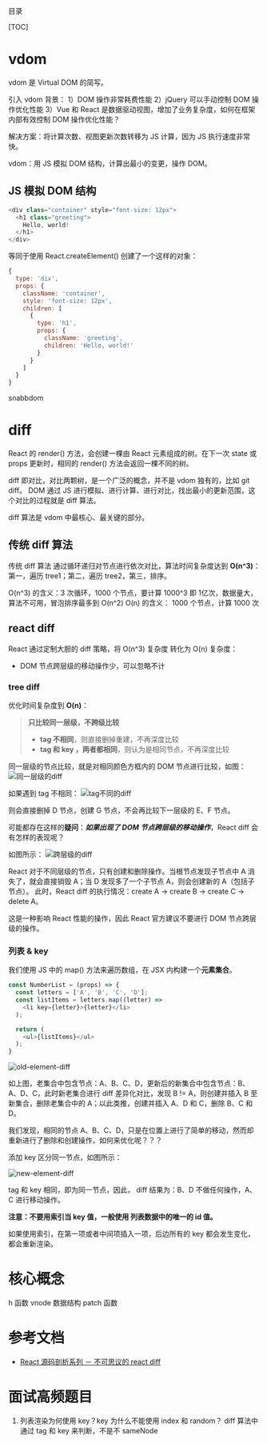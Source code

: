 目录

[TOC]


# vdom
vdom 是 Virtual DOM 的简写。

引入 vdom 背景：
1）DOM 操作非常耗费性能
2）jQuery 可以手动控制 DOM 操作优化性能
3）Vue 和 React 是数据驱动视图，增加了业务复杂度，如何在框架内部有效控制 DOM 操作优化性能？

解决方案：将计算次数、视图更新次数转移为 JS 计算，因为 JS 执行速度非常快。

vdom：用 JS 模拟 DOM 结构，计算出最小的变更，操作 DOM。

## JS 模拟 DOM 结构
```js
<div class="container" style="font-size: 12px">
  <h1 class="greeting">
    Hello, world!
  </h1>
</div>

```
等同于使用 React.createElement() 创建了一个这样的对象：
```js
{
  type: 'div',
  props: {
    className: 'container',
    style: 'font-size: 12px',
    children: [
      {
        type: 'h1',
        props: {
          className: 'greeting',
          children: 'Hello, world!'
        }
      }
    ]
  }
}
```
snabbdom

# diff
React 的 render() 方法，会创建一棵由 React 元素组成的树。在下一次 state 或 props 更新时，相同的 render() 方法会返回一棵不同的树。


diff 即对比，对比两颗树，是一个广泛的概念，并不是 vdom 独有的，比如 git diff。
DOM 通过 JS 进行模拟、进行计算、进行对比，找出最小的更新范围，这个对比的过程就是 diff 算法。

diff 算法是 vdom 中最核心、最关键的部分。

## 传统 diff 算法
传统 diff 算法 通过循环递归对节点进行依次对比，算法时间复杂度达到 **O(n^3)**：
第一，遍历 tree1；第二，遍历 tree2，第三，排序。

O(n^3) 的含义：3 次循环，1000 个节点，要计算 1000^3 即 1亿次，数据量大，算法不可用，冒泡排序最多到 O(n^2)
O(n) 的含义： 1000 个节点，计算 1000 次

## react diff
React 通过定制大胆的 diff 策略，将 O(n^3) 复杂度 转化为 O(n) 复杂度：
- DOM 节点跨层级的移动操作少，可以忽略不计

### tree diff
优化时间复杂度到 **O(n)**：
> **只比较同一层级，不跨级比较**
> - **tag 不相同**，则直接删掉重建，不再深度比较
> - **tag 和 key ，两者都相同**，则认为是相同节点，不再深度比较

同一层级的节点比较，就是对相同颜色方框内的 DOM 节点进行比较，如图：
![同一层级的diff](https://user-images.githubusercontent.com/22387652/87111323-a90ad400-c29b-11ea-8770-f3541558af9e.png)

如果遇到 tag 不相同：
![tag不同的diff](https://user-images.githubusercontent.com/22387652/87111366-c63fa280-c29b-11ea-9c8f-0fa8253bb872.png)

则会直接删掉 D 节点，创建 G 节点，不会再比较下一层级的 E、F 节点。


可能都存在这样的**疑问**：***如果出现了 DOM 节点跨层级的移动操作***，React diff 会有怎样的表现呢？

如图所示：
![跨层级的diff](https://user-images.githubusercontent.com/22387652/87259752-245cc780-c4e0-11ea-9154-1fc0ac50b908.png)

React 对于不同层级的节点，只有创建和删除操作。当根节点发现子节点中 A 消失了，就会直接销毁 A；当 D 发现多了一个子节点 A，则会创建新的 A（包括子节点）。
此时，React diff 的执行情况：create A -> create B -> create C -> delete A。

这是一种影响 React 性能的操作，因此 React 官方建议不要进行 DOM 节点跨层级的操作。

### 列表 & key
我们使用 JS 中的 map() 方法来遍历数组，在 JSX 内构建一个**元素集合**。

```js
const NumberList = (props) => {
  const letters = ['A', 'B', 'C', 'D'];
  const listItems = letters.map((letter) =>
    <li key={letter}>{letter}</li>
  );

  return (
    <ul>{listItems}</ul>
  );
}
```

![old-element-diff](https://user-images.githubusercontent.com/22387652/87259945-64707a00-c4e1-11ea-9599-2f65546ef1ce.png)

如上图，老集合中包含节点：A、B、C、D，更新后的新集合中包含节点：B、A、D、C，此时新老集合进行 diff 差异化对比，发现 B != A，则创建并插入 B 至新集合，删除老集合中的 A；以此类推，创建并插入 A、D 和 C，删除 B、C 和 D。

我们发现，相同的节点 A、B、C、D，只是在位置上进行了简单的移动，然而却重新进行了删除和创建操作，如何来优化呢？？？

添加 key 区分同一节点，如图所示：

![new-element-diff](https://user-images.githubusercontent.com/22387652/87259950-6afef180-c4e1-11ea-9920-ad2216fd9134.png)


tag 和 key 相同，即为同一节点，因此， diff 结果为：B、D 不做任何操作，A、C 进行移动操作。

**注意：不要用索引当 key 值，一般使用 列表数据中的唯一的 id 值。**

如果使用索引，在第一项或者中间项插入一项，后边所有的 key 都会发生变化，都会重新渲染。






# 核心概念
h 函数
vnode 数据结构
patch 函数



# 参考文档
- [React 源码剖析系列 － 不可思议的 react diff](https://zhuanlan.zhihu.com/p/20346379)


# 面试高频题目
1. 列表渲染为何使用 key？key 为什么不能使用 index 和 random？
diff 算法中通过 tag 和 key 来判断，不是不 sameNode
